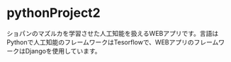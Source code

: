 # pythonProject2
ショパンのマズルカを学習させた人工知能を扱えるWEBアプリです。言語はPythonで人工知能のフレームワークはTesorflowで、WEBアプリのフレームワークはDjangoを使用しています。
